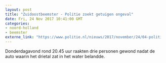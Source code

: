 ```yaml
---
layout: post
title: "Zuidoostbeemster - Politie zoekt getuigen ongeval"
date: Fri, 24 Nov 2017 10:41:00 GMT
categories: 
- noord-holland 
- beemster 
externe_link: "https://www.politie.nl/nieuws/2017/november/24/04-politie-zoekt-getuigen-ongeval.html"
---
```


Donderdagavond rond 20.45 uur raakten drie personen gewond nadat de auto waarin het drietal zat in het water belandde.
